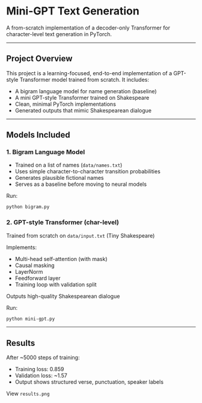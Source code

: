 # Mini-GPT Text Generation

A from-scratch implementation of a decoder-only Transformer for character-level text generation in PyTorch.

---

## Project Overview

This project is a learning-focused, end-to-end implementation of a GPT-style Transformer model trained from scratch. It includes:

- A bigram language model for name generation (baseline)
- A mini GPT-style Transformer trained on Shakespeare
- Clean, minimal PyTorch implementations
- Generated outputs that mimic Shakespearean dialogue

---
## Models Included

### 1. Bigram Language Model
- Trained on a list of names (`data/names.txt`)
- Uses simple character-to-character transition probabilities
- Generates plausible fictional names
- Serves as a baseline before moving to neural models

Run:
```bash
python bigram.py
```

### 2. GPT-style Transformer (char-level)
Trained from scratch on `data/input.txt` (Tiny Shakespeare)

Implements:
- Multi-head self-attention (with mask)
- Causal masking
- LayerNorm
- Feedforward layer
- Training loop with validation split

Outputs high-quality Shakespearean dialogue

Run:
```bash
python mini-gpt.py
```

---
## Results

After ~5000 steps of training:
- Training loss: 0.859
- Validation loss: ~1.57
- Output shows structured verse, punctuation, speaker labels

View `results.png`
